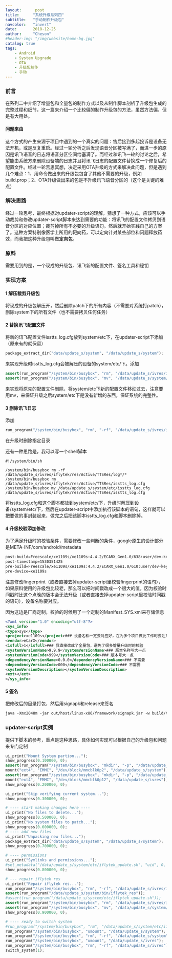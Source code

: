 ```yaml
---
layout:      post
title:      "系统升级系列四"
subtitle:   "手动制作升级包"
navcolor:   "invert"
date:       2018-12-25
author:     "Cheson"
#header-img: "/img/website/home-bg.jpg"
catalog: true
tags:
    - Android
    - System Upgrade
    - OTA
    - 升级包制作
    - 手动
---
```


### 前言

在系列二中介绍了增量包和全量包的制作方式以及从制作脚本剖析了升级包生成的完整过程和细节，这一篇来介绍一个比较偏的制作升级包的方法，虽然方法偏，但是有大用处。  

#### 问题来由

这个方式的产生来源于项目中遇到的一个真实的问题：售后接到多起投诉是设备无法开机，或是反复重启。经过一轮分析之后发现语音分区被写满了，而进一步的原因是讯飞语音的日志将语音分区空间给塞满了。而经过和讯飞一轮的讨论之后，希望能由系统方来删除设备端的日志并且将讯飞日志的配置文件替换成一个修复后的配置文件。经过一轮苦思冥想，决定采用OTA升级的方式来解决此问题，但是遇到几个难点：1、用命令做出来的升级包包含了其他不需要的升级，例如build.prop；2、OTA升级做出来的包是不升级讯飞语音分区的（这个是关键的难点）  

### 解决思路

经过一轮思考，最终根据对updater-script的理解，猜想了一种方式，应该可以手动裁剪和修改updater-script脚本来达到需要的功能：将讯飞的配置文件拷贝到语音分区的对应位置；裁剪掉所有不必要的升级语句。然后就开始实践自己的方案了。这种方案特别像医学上所用的靶向药，可以定向针对某些部位和问题释放药效，而我把这种升级包叫做**定向包**。  

### 原料

需要用到的是，一个现成的升级包、讯飞新的配置文件、签名工具和秘钥  

### 实现方案

#### 1 解压裁剪升级包

将现成的升级包解压开，然后删除patch下的所有内容（不需要对系统打patch），删除system下的所有文件（也不需要拷贝任何任务）  

#### 2 替换讯飞配置文件

将新的讯飞配置文件isstts_log.cfg放到system/etc下，在updater-script下添加（原来有的就保留）

```python
package_extract_dir("data/update_s/system", "/data/update_s/system");
```

来实现升级时isstts_log.cfg会被解压的设备的system/etc/下。添加  

```python
assert(run_program("/system/bin/busybox", "rm", "/data/update_s/ivres/iflytek/res/Active/TTSRes/isstts_log.cfg"));
assert(run_program("/system/bin/busybox", "mv", "/data/update_s/system/etc/isstts_log.cfg", "/data/update_s/ivres/iflytek/res/Active/TTSRes/isstts_log.cfg"));
```

来实现将原先的配置文件删除，将system/etc下新的配置文件移动过去，注意要用mv，来保证升级之后system/etc下是没有新增的东西，保证系统的完整性。  

#### 3 删除讯飞日志

添加

```python
run_program("/system/bin/busybox", "rm", "-rf", "/data/update_s/ivres/iflytek/res/Active/TTSRes/log*/*");
```

在升级时删除指定目录  

还有一种思路是，我可以写一个shell脚本  

```shell
#!/system/bin/sh

/system/bin/busybox rm -rf /data/update_s/ivres/iflytek/res/Active/TTSRes/log*/*
/system/bin/busybox rm /data/update_s/ivres/iflytek/res/Active/TTSRes/isstts_log.cfg
/system/bin/busybox mv /data/update_s/system/etc/isstts_log.cfg /data/update_s/ivres/iflytek/res/Active/TTSRes/isstts_log.cfg
```

将isstts_log.cfg和这个脚本都放到system/etc/下，升级时解压到设备/system/etc/下，然后在updater-script中添加执行该脚本的语句，这样就可以把要做的事封装起来，做完之后把该脚本isstts_log.cfg和脚本删除掉。  

#### 4 升级校验添加修改

为了满足升级时的校验条件，需要修改一些判断的条件，google原生的设计部分是META-INF/com/android/metadata  

```xml
post-build=Freescale/xe1109s/xe1109s:4.4.2/ECARX_Gen1.0/638:user/dev-keys
post-timestamp=1530351425
pre-build=Freescale/xe1109s/xe1109s:4.4.2/ECARX_Gen1.0/610:user/dev-keys
pre-device=xe1109s
```

注意修改fingerprint（或者直接去掉updater-script里校验fingerprint的语句），如果原料使用的升级包比较老，那么可以把时间戳改成一个很大的值，因为校验时间戳时比这个点晚的版本会无法升级（或者直接去掉updater-script里校验时间戳的语句），设备名称要对应。  

因为这边是厂商定制，校验的时候用了一个定制的Manifest_SYS.xml来存储信息  

```xml
<?xml version="1.0" encoding="utf-8"?>
<sys_info>
<type>sys</type>
<project>xe1109s</project>### 设备名称一定要对应好，在为多个项目做此工作时要注意对应
<vendor>eCarX</vendor>
<isfull>1</isfull>### 我直接改成了全量包，避免了很多增量升级时的校验
<systemVersionName>9.9.9</systemVersionName>### 版本名称写大一点
<systemVersionCode>999</systemVersionCode>### 版本号大一点
<dependencyVersionName>0.0.0</dependencyVersionName>### 不需要
<dependencyVersionCode>000</dependencyVersionCode>### 不需要
<systemVersionDescription></systemVersionDescription>
<ext></ext>
</sys_info>
```



#### 5 签名

把修改后的目录打包，然后用signapk和release来签名  

```xml
java -Xmx2048m -jar out/host/linux-x86/framework/signapk.jar -w build/target/product/security/releasekey.x509.pem build/target/product/security/releasekey.pk8 update.zip signed.zip
```



### updater-script实例

提供下脚本的参考，重点是这种思路，具体如何实现可以根据自己的升级包和问题来专门定制  

```python
ui_print("Mount System partion...");
show_progress(0.100000, 0);
assert(run_program("/system/bin/busybox", "mkdir", "-p", "/data/update_s/system"));
mount("ext4", "EMMC", "/dev/block/mmcblk0p2", "/data/update_s/system");
assert(run_program("/system/bin/busybox", "mkdir", "-p", "/data/update_s/ivres"));
mount("ext4", "EMMC", "/dev/block/mmcblk0p12", "/data/update_s/ivres");
show_progress(0.200000, 0);

ui_print("Skip verifying current system...");
show_progress(0.300000, 0);

# ---- start making changes here ----
ui_print("No files to delete...");
show_progress(0.500000, 0);
ui_print("No system files to patch...");
show_progress(0.600000, 0);
# ---- add new files
ui_print("Unpacking new files...");
package_extract_dir("data/update_s/system", "/data/update_s/system");
show_progress(0.700000, 0);

# ---- permissions
ui_print("Symlinks and permissions...");
#set_metadata("/data/update_s/system/etc/iflytek_update.sh", "uid", 0, "gid", 2000, "mode", 0755, "capabilities", 0x0, "selabel", "u:object_r:system_file:s0");
show_progress(0.800000, 0);

# --- repair iflytek res
ui_print("Repair iflytek res...");
run_program("/system/bin/busybox", "rm", "-rf", "/data/update_s/ivres/iflytek");
assert(run_program("/data/update_s/system/bin/iflytek_res"));
#assert(run_program("/data/update_s/system/etc/iflytek_update.sh"));
assert(run_program("/system/bin/busybox", "rm", "/data/update_s/ivres/iflytek/res/Active/TTSRes/isstts_log.cfg"));
assert(run_program("/system/bin/busybox", "mv", "/data/update_s/system/etc/isstts_log.cfg", "/data/update_s/ivres/iflytek/res/Active/TTSRes/isstts_log.cfg"));
show_progress(0.900000, 0);

# ---- ready to switch system
#run_program("/system/bin/busybox", "rm", "/data/update_s/system/etc/iflytek_update.sh");
run_program("/system/bin/busybox", "umount", "/data/update_s/system");
run_program("/system/bin/busybox", "rm", "-rf", "/data/update_s/system");
run_program("/system/bin/busybox", "umount", "/data/update_s/ivres");
run_program("/system/bin/busybox", "rm", "-rf", "/data/update_s/ivres");
switch_system(1);
```

